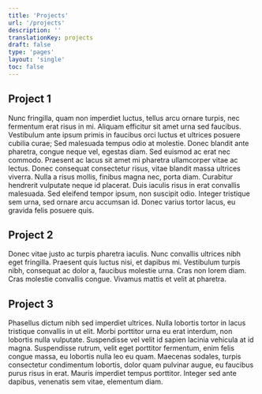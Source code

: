 ```yaml
---
title: 'Projects'
url: '/projects'
description: ''
translationKey: projects
draft: false
type: 'pages'
layout: 'single'
toc: false
---
```


## Project 1

Nunc fringilla, quam non imperdiet luctus, tellus arcu ornare turpis, nec fermentum erat risus in mi. Aliquam efficitur sit amet urna sed faucibus. Vestibulum ante ipsum primis in faucibus orci luctus et ultrices posuere cubilia curae; Sed malesuada tempus odio at molestie. Donec blandit ante pharetra, congue neque vel, egestas diam. Sed euismod ac erat nec commodo. Praesent ac lacus sit amet mi pharetra ullamcorper vitae ac lectus. Donec consequat consectetur risus, vitae blandit massa ultrices viverra. Nulla a risus mollis, finibus magna nec, porta diam. Curabitur hendrerit vulputate neque id placerat. Duis iaculis risus in erat convallis malesuada. Sed eleifend tempor ipsum, non suscipit odio. Integer tristique sem urna, sed ornare arcu accumsan id. Donec varius tortor lacus, eu gravida felis posuere quis.

## Project 2

Donec vitae justo ac turpis pharetra iaculis. Nunc convallis ultrices nibh eget fringilla. Praesent quis luctus nisi, et dapibus mi. Vestibulum turpis nibh, consequat ac dolor a, faucibus molestie urna. Cras non lorem diam. Cras molestie convallis congue. Vivamus mattis et velit at pharetra.

## Project 3

Phasellus dictum nibh sed imperdiet ultrices. Nulla lobortis tortor in lacus tristique convallis in ut elit. Morbi porttitor urna eu erat interdum, non lobortis nulla vulputate. Suspendisse vel velit id sapien lacinia vehicula at id magna. Suspendisse rutrum, velit eget porttitor fermentum, enim felis congue massa, eu lobortis nulla leo eu quam. Maecenas sodales, turpis consectetur condimentum lobortis, dolor quam pulvinar augue, eu faucibus purus risus in erat. Mauris imperdiet tempus porttitor. Integer sed ante dapibus, venenatis sem vitae, elementum diam.
